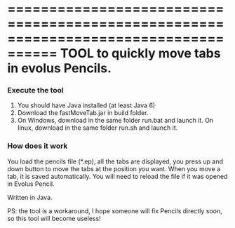 ====================================================================================
          TOOL to quickly move tabs in evolus Pencils.
====================================================================================

### Execute the tool
1. You should have Java installed (at least Java 6)
2. Download the fastMoveTab.jar in build folder.
3. On Windows, download in the same folder run.bat and launch it. On linux, download in the same folder run.sh and launch it.


### How does it work

You load the pencils file (*.ep), all the tabs are displayed, you press up and down button to move the tabs at the position you want.  When you move a tab, it is saved automatically.
You will need to reload the file if it was opened in Evolus Pencil.




Written in Java.


PS: the tool is a workaround, I hope someone will fix Pencils directly soon, so this tool will become useless!
